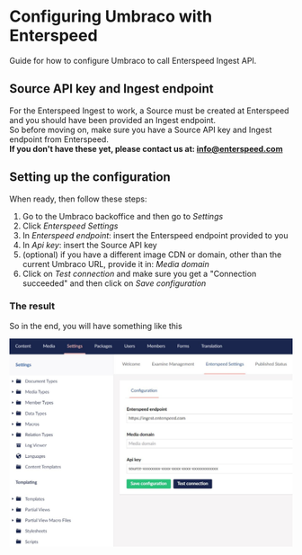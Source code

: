 # Configuring Umbraco with Enterspeed

Guide for how to configure Umbraco to call Enterspeed Ingest API.

## Source API key and Ingest endpoint

For the Enterspeed Ingest to work, a Source must be created at Enterspeed and you should have been provided an Ingest endpoint.  
So before moving on, make sure you have a Source API key and Ingest endpoint from Enterspeed.  
**If you don't have these yet, please contact us at: [info@enterspeed.com](info@enterspeed.com)**

## Setting up the configuration

When ready, then follow these steps:

1. Go to the Umbraco backoffice and then go to _Settings_
2. Click _Enterspeed Settings_
3. In _Enterspeed endpoint_: insert the Enterspeed endpoint provided to you
4. In _Api key_: insert the Source API key
5. (optional) if you have a different image CDN or domain, other than the current Umbraco URL, provide it in: _Media domain_
6. Click on _Test connection_ and make sure you get a "Connection succeeded" and then click on _Save configuration_

### The result

So in the end, you will have something like this

![Enterspeed Umbraco configuration](./../assets/images/umbraco-configuration.JPG)